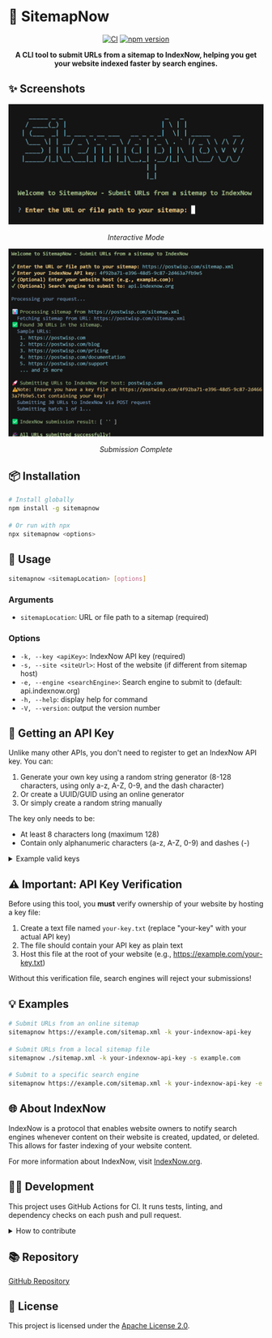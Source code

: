 # 🚀 SitemapNow

<div align="center">

[![CI](https://github.com/TheRealPerson98/SitemapNow/workflows/CI/badge.svg)](https://github.com/TheRealPerson98/SitemapNow/actions)
[![npm version](https://img.shields.io/npm/v/sitemapnow.svg?style=flat)](https://www.npmjs.com/package/sitemapnow)

**A CLI tool to submit URLs from a sitemap to IndexNow, helping you get your website indexed faster by search engines.**

</div>

## ✨ Screenshots

<div align="center">
  <img src="./assets/main.png" alt="Interactive Mode" width="600"/>
  <p><em>Interactive Mode</em></p>

  <img src="./assets/finished.png" alt="Submission Complete" width="600"/>
  <p><em>Submission Complete</em></p>
</div>

## 📦 Installation

```bash
# Install globally
npm install -g sitemapnow

# Or run with npx
npx sitemapnow <options>
```

## 🔧 Usage

```bash
sitemapnow <sitemapLocation> [options]
```

### Arguments

- `sitemapLocation`: URL or file path to a sitemap (required)

### Options

- `-k, --key <apiKey>`: IndexNow API key (required)
- `-s, --site <siteUrl>`: Host of the website (if different from sitemap host)
- `-e, --engine <searchEngine>`: Search engine to submit to (default: api.indexnow.org)
- `-h, --help`: display help for command
- `-V, --version`: output the version number

## 🔑 Getting an API Key

Unlike many other APIs, you don't need to register to get an IndexNow API key. You can:

1. Generate your own key using a random string generator (8-128 characters, using only a-z, A-Z, 0-9, and the dash character)
2. Or create a UUID/GUID using an online generator
3. Or simply create a random string manually

The key only needs to be:
- At least 8 characters long (maximum 128)
- Contain only alphanumeric characters (a-z, A-Z, 0-9) and dashes (-)

<details>
<summary>Example valid keys</summary>

- `b90e064309544c8b9baf4d2f3f59eaca`
- `my-indexnow-key-2023`
- `a1b2c3d4-e5f6-g7h8-i9j0`
</details>

## ⚠️ Important: API Key Verification

Before using this tool, you **must** verify ownership of your website by hosting a key file:

1. Create a text file named `your-key.txt` (replace "your-key" with your actual API key)
2. The file should contain your API key as plain text
3. Host this file at the root of your website (e.g., https://example.com/your-key.txt)

Without this verification file, search engines will reject your submissions!

## 💡 Examples

```bash
# Submit URLs from an online sitemap
sitemapnow https://example.com/sitemap.xml -k your-indexnow-api-key

# Submit URLs from a local sitemap file
sitemapnow ./sitemap.xml -k your-indexnow-api-key -s example.com

# Submit to a specific search engine
sitemapnow https://example.com/sitemap.xml -k your-indexnow-api-key -e bing.com
```

## 🌐 About IndexNow

IndexNow is a protocol that enables website owners to notify search engines whenever content on their website is created, updated, or deleted. This allows for faster indexing of your website content.

For more information about IndexNow, visit [IndexNow.org](https://www.indexnow.org/).

## 👨‍💻 Development

This project uses GitHub Actions for CI. It runs tests, linting, and dependency checks on each push and pull request.

<details>
<summary>How to contribute</summary>

1. Fork the repository
2. Create your feature branch (`git checkout -b feature/amazing-feature`)
3. Commit your changes (`git commit -m 'Add some amazing feature'`)
4. Push to the branch (`git push origin feature/amazing-feature`)
5. Open a Pull Request
</details>

## 📚 Repository

[GitHub Repository](https://github.com/TheRealPerson98/SitemapNow)

## 📄 License

This project is licensed under the [Apache License 2.0](./LICENSE).
